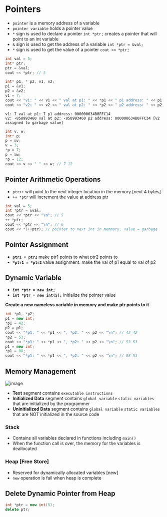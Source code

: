 # Pointers
- `pointer` is a memory address of a variable
- `pointer variable` holds a pointer value
- `*` sign is used to declare a pointer `int *ptr;` creates a pointer that will point to an int variable
- `&` sign is used to get the address of a variable `int *ptr = &val;`
- `*` sign is used to get the value of a pointer `cout << *ptr;`

```cpp
int val = 5;
int* ptr;
ptr = &val;
cout << *ptr; // 5
```
```cpp
int* p1, * p2, v1, v2;
p1 = &v1;
p2 = &v2;
v1 = 7;
cout << "v1: " << v1 << " val at p1: " << *p1 << " p1 address: " << p1 << "\n";
cout << "v2: " << v2 << " val at p2: " << *p2 << " p2 address: " << p2 << "\n";
```
```
v1: 7 val at p1: 7 p1 address: 000000634B0FFC14
v2: -858993460 val at p2: -858993460 p2 address: 000000634B0FFC34 [v2 assigned to garbage value]
```
```cpp
int v, w;
int* p;
p = &v;
v = 3;
*p = 7;
p = &w;
*p = 12;
cout << v << " " << w; // 7 12
```


## Pointer Arithmetic Operations
- `ptr++` will point to the next integer location in the memory [next 4 bytes]
- `++ *ptr` will increment the value at address ptr
```cpp
int val = 5;
int *ptr = &val;
cout << *ptr << "\n"; // 5
++ *ptr;
cout << *ptr << "\n"; // 6
cout << *(++ptr); // pointer to next int in memmory. value = garbage
```

## Pointer Assignment
- **`ptr1 = ptr2`** make ptr1 points to what ptr2 points to
- **`*ptr1 = *ptr2`** value assignment. make the val of p1 equal to val of p2

## Dynamic Variable
- **`int *ptr = new int;`**
- **`int *ptr = new int(5);`** initialize the pointer value
  
**Create a new nameless variable in memory and make ptr points to it**
```cpp
int *p1, *p2;
p1 = new int;
*p1 = 42;
p2 = p1;
cout << "*p1: " << *p1 << ", *p2: " << p2 << "\n"; // 42 42
*p2 = 53;
cout << "*p1: " << *p1 << ", *p2: " << p2 << "\n"; // 53 53
p1 = new int;
*p1 = 88;
cout << "*p1: " << *p1 << ", *p2: " << p2 << "\n"; // 88 53
```

## Memory Management
![image](https://github.com/Abdelrhman-Sayed70/Data_Structures/assets/99830416/810e9e05-9fe6-4f41-bb96-d3a122055f38)
- **Text** segment contains `executable instructions`
- **Initialized Data** segment contains `global variable` `static variables` that are initialized by the programmer
- **Uninitialized Data** segment contains `global variable` `static variables` that are NOT initialized in the source code

### Stack
- Contains all variables declared in functions including `main()`
- When the function call is over, the memory for the variables is deallocated

### Heap [Free Store]
- Reserved for dynamically allocated variables [new]
- `new` operation is fail when heap is complete


## Delete Dynamic Pointer from Heap
```cpp
int *ptr = new int(5);
delete ptr;
```

